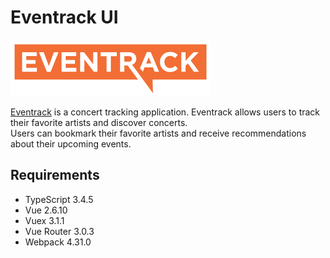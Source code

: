 # Eventrack UI

[![Eventrack logo](https://github.com/FedorSelitsky/eventrack-ui/blob/master/src/assets/images/logo.png)](https://eventrack.org/)

[Eventrack](https://eventrack.org/) is a concert tracking application. Eventrack allows users to track their favorite artists and discover concerts.  
Users can bookmark their favorite artists and receive recommendations about their upcoming events.

## Requirements

* TypeScript 3.4.5
* Vue 2.6.10
* Vuex 3.1.1
* Vue Router 3.0.3
* Webpack 4.31.0
